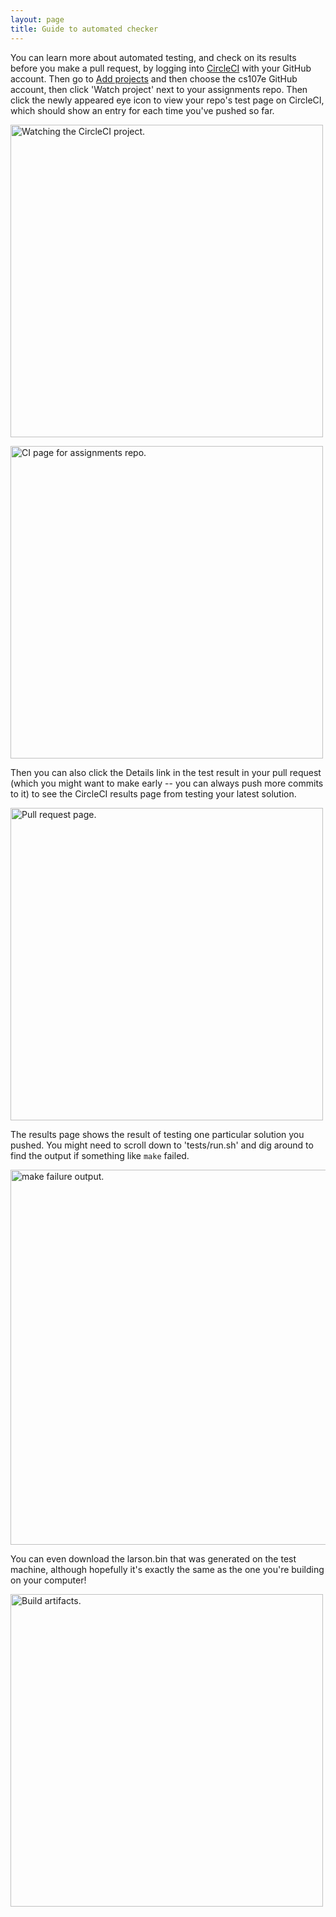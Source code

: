 ```yaml
---
layout: page
title: Guide to automated checker
---
```


You can learn more about automated testing, and check on its results
before you make a pull request, by logging into
[CircleCI](https://circleci.com) with your GitHub account. Then go to
[Add projects](https://circleci.com/add-projects) and then choose the
cs107e GitHub account, then click 'Watch project' next to your
assignments repo. Then click the newly appeared eye icon to view your
repo's test page on CircleCI, which should show an entry for each time
you've pushed so far.

<img title="Watching the CircleCI project."
src="../images/ci-watch-project.png" width="500">

<img title="CI page for assignments repo." src="../images/ci-repo.png" width="500">

Then you can also click the Details link in the test result in your
pull request (which you might want to make early -- you can always
push more commits to it) to see the CircleCI results page from testing
your latest solution.

<img title="Pull request page." src="/assignments/assign0/images/07-pull-request.png" width="500">

The results page shows the result of testing one particular solution
you pushed. You might need to scroll down to 'tests/run.sh' and dig
around to find the output if something like `make` failed.

<img title="make failure output." src="../images/ci-output.png"
width="600">

You can even download the larson.bin that was generated on the test
machine, although hopefully it's exactly the same as the one you're
building on your computer!

<img title="Build artifacts." src="../images/ci-artifacts.png" width="500">
